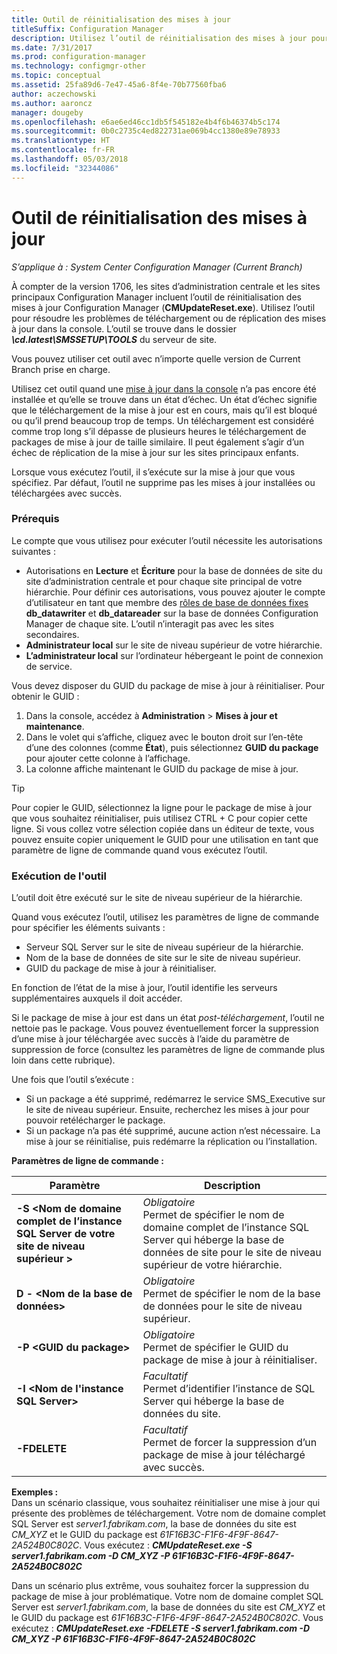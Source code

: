 ```yaml
---
title: Outil de réinitialisation des mises à jour
titleSuffix: Configuration Manager
description: Utilisez l’outil de réinitialisation des mises à jour pour effectuer des mises à jour dans la console pour System Center Configuration Manager.
ms.date: 7/31/2017
ms.prod: configuration-manager
ms.technology: configmgr-other
ms.topic: conceptual
ms.assetid: 25fa89d6-7e47-45a6-8f4e-70b77560fba6
author: aczechowski
ms.author: aaroncz
manager: dougeby
ms.openlocfilehash: e6ae6ed46cc1db5f545182e4b4f6b46374b5c174
ms.sourcegitcommit: 0b0c2735c4ed822731ae069b4cc1380e89e78933
ms.translationtype: HT
ms.contentlocale: fr-FR
ms.lasthandoff: 05/03/2018
ms.locfileid: "32344086"
---
```

# <a name="update-reset-tool"></a>Outil de réinitialisation des mises à jour

*S’applique à : System Center Configuration Manager (Current Branch)*  


À compter de la version 1706, les sites d’administration centrale et les sites principaux Configuration Manager incluent l’outil de réinitialisation des mises à jour Configuration Manager (**CMUpdateReset.exe**). Utilisez l’outil pour résoudre les problèmes de téléchargement ou de réplication des mises à jour dans la console. L’outil se trouve dans le dossier ***\cd.latest\SMSSETUP\TOOLS*** du serveur de site.

Vous pouvez utiliser cet outil avec n’importe quelle version de Current Branch prise en charge.

Utilisez cet outil quand une [mise à jour dans la console](/sccm/core/servers/manage/install-in-console-updates) n’a pas encore été installée et qu’elle se trouve dans un état d’échec. Un état d’échec signifie que le téléchargement de la mise à jour est en cours, mais qu’il est bloqué ou qu’il prend beaucoup trop de temps. Un téléchargement est considéré comme trop long s’il dépasse de plusieurs heures le téléchargement de packages de mise à jour de taille similaire. Il peut également s’agir d’un échec de réplication de la mise à jour sur les sites principaux enfants.  

Lorsque vous exécutez l’outil, il s’exécute sur la mise à jour que vous spécifiez. Par défaut, l’outil ne supprime pas les mises à jour installées ou téléchargées avec succès.  

### <a name="prerequisites"></a>Prérequis
Le compte que vous utilisez pour exécuter l’outil nécessite les autorisations suivantes :
-   Autorisations en **Lecture** et **Écriture** pour la base de données de site du site d’administration centrale et pour chaque site principal de votre hiérarchie. Pour définir ces autorisations, vous pouvez ajouter le compte d’utilisateur en tant que membre des [rôles de base de données fixes](/sql/relational-databases/security/authentication-access/database-level-roles#fixed-database-roles) **db_datawriter** et **db_datareader** sur la base de données Configuration Manager de chaque site. L’outil n’interagit pas avec les sites secondaires.
-   **Administrateur local** sur le site de niveau supérieur de votre hiérarchie.
-   **L’administrateur local** sur l’ordinateur hébergeant le point de connexion de service.

Vous devez disposer du GUID du package de mise à jour à réinitialiser. Pour obtenir le GUID :
  1.   Dans la console, accédez à **Administration** > **Mises à jour et maintenance**.
  2.   Dans le volet qui s’affiche, cliquez avec le bouton droit sur l’en-tête d’une des colonnes (comme **État**), puis sélectionnez **GUID du package** pour ajouter cette colonne à l’affichage.
  3.   La colonne affiche maintenant le GUID du package de mise à jour.

> [!TIP]  
> Pour copier le GUID, sélectionnez la ligne pour le package de mise à jour que vous souhaitez réinitialiser, puis utilisez CTRL + C pour copier cette ligne. Si vous collez votre sélection copiée dans un éditeur de texte, vous pouvez ensuite copier uniquement le GUID pour une utilisation en tant que paramètre de ligne de commande quand vous exécutez l’outil.

### <a name="run-the-tool"></a>Exécution de l'outil    
L’outil doit être exécuté sur le site de niveau supérieur de la hiérarchie.

Quand vous exécutez l’outil, utilisez les paramètres de ligne de commande pour spécifier les éléments suivants :
  -   Serveur SQL Server sur le site de niveau supérieur de la hiérarchie.
  -   Nom de la base de données de site sur le site de niveau supérieur.
  -   GUID du package de mise à jour à réinitialiser.

En fonction de l’état de la mise à jour, l’outil identifie les serveurs supplémentaires auxquels il doit accéder.   

Si le package de mise à jour est dans un état *post-téléchargement*, l’outil ne nettoie pas le package. Vous pouvez éventuellement forcer la suppression d’une mise à jour téléchargée avec succès à l’aide du paramètre de suppression de force (consultez les paramètres de ligne de commande plus loin dans cette rubrique).

Une fois que l’outil s’exécute :
-   Si un package a été supprimé, redémarrez le service SMS_Executive sur le site de niveau supérieur. Ensuite, recherchez les mises à jour pour pouvoir retélécharger le package.
-   Si un package n’a pas été supprimé, aucune action n’est nécessaire. La mise à jour se réinitialise, puis redémarre la réplication ou l’installation.

**Paramètres de ligne de commande :**  

| Paramètre        |Description                 |  
|------------------|----------------------------|  
|**-S &lt;Nom de domaine complet de l’instance SQL Server de votre site de niveau supérieur >** | *Obligatoire* <br> Permet de spécifier le nom de domaine complet de l’instance SQL Server qui héberge la base de données de site pour le site de niveau supérieur de votre hiérarchie.    |  
| **D - &lt;Nom de la base de données>**                        | *Obligatoire* <br> Permet de spécifier le nom de la base de données pour le site de niveau supérieur.  |  
| **-P &lt;GUID du package>**                         | *Obligatoire* <br> Permet de spécifier le GUID du package de mise à jour à réinitialiser.   |  
| **-I &lt;Nom de l'instance SQL Server>**             | *Facultatif* <br> Permet d’identifier l’instance de SQL Server qui héberge la base de données du site. |
| **-FDELETE**                              | *Facultatif* <br> Permet de forcer la suppression d’un package de mise à jour téléchargé avec succès. |  
 **Exemples :**  
 Dans un scénario classique, vous souhaitez réinitialiser une mise à jour qui présente des problèmes de téléchargement. Votre nom de domaine complet SQL Server est *server1.fabrikam.com*, la base de données du site est *CM_XYZ* et le GUID du package est *61F16B3C-F1F6-4F9F-8647-2A524B0C802C*.  Vous exécutez : ***CMUpdateReset.exe -S server1.fabrikam.com -D CM_XYZ -P 61F16B3C-F1F6-4F9F-8647-2A524B0C802C***

 Dans un scénario plus extrême, vous souhaitez forcer la suppression du package de mise à jour problématique. Votre nom de domaine complet SQL Server est *server1.fabrikam.com*, la base de données du site est *CM_XYZ* et le GUID du package est *61F16B3C-F1F6-4F9F-8647-2A524B0C802C*.  Vous exécutez : ***CMUpdateReset.exe  -FDELETE -S server1.fabrikam.com -D CM_XYZ -P 61F16B3C-F1F6-4F9F-8647-2A524B0C802C***

